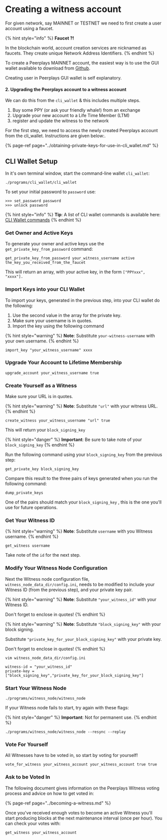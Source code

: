 # Creating a witness account

For given network, say MAINNET or TESTNET we need to first create a user account using a faucet. 

{% hint style="info" %}
**Faucet ?!**

In the blockchain world, account creation services are nicknamed as faucets. They create unique Network Address Identifiers.
{% endhint %}

To create a Peerplays MAINNET account, the easiest way is to use the GUI wallet available to download from [Github](https://github.com/peerplays-network/peerplays-core-gui/releases).

Creating user in Peerplays GUI wallet is self explanatory.

#### 2. Upgrading the Peerplays account to a witness account

We can do this from the `cli_wallet` & this includes multiple steps.

1. Buy some PPY \(or ask your friendly whale!\) from an exchange
2. Upgrade your new account to a Life Time Member \(LTM\)
3. register and update the witness to the network

For the first step, we need to access the newly created Peerplays account from the cli\_wallet. Instructions are given below:.

{% page-ref page="../obtaining-private-keys-for-use-in-cli\_wallet.md" %}



## CLI Wallet Setup

In it's own terminal window, start the command-line wallet `cli_wallet`:

```text
./programs/cli_wallet/cli_wallet
```

To set your initial password to `password` use:

```text
>>> set_password password
>>> unlock password
```

{% hint style="info" %}
**Tip**: A list of CLI wallet commands is available here:[ ](https://github.com/PBSA/peerplays/blob/master/libraries/wallet/include/graphene/wallet/api_documentation.hpp)[CLI Wallet commands](https://github.com/PBSA/peerplays/blob/master/libraries/wallet/include/graphene/wallet/api_documentation.hpp)
{% endhint %}

### Get Owner and Active Keys

To generate your owner and active keys use the `get_private_key_from_password` command:

```text
get_private_key_from_password your_witness_username active the_key_you_received_from_the_faucet
```

This will return an array, with your active key, in the form `["PPYxxx", "xxxx"].`

### Import Keys into your CLI Wallet

To import your keys, generated in the previous step, into your CLI wallet do the following:

1. Use the second value in the array for the private key.
2. Make sure your username is in quotes. 
3. Import the key using the following command 

{% hint style="warning" %}
**Note**: Substitute `your-witness-username` with your own username.
{% endhint %}

```text
import_key "your_witness_username" xxxx
```

### Upgrade Your Account to Lifetime Membership

```text
upgrade_account your_witness_username true
```

### Create Yourself as a Witness

Make sure your URL is in quotes. 

{% hint style="warning" %}
**Note**: Substitute `"url"` with your witness URL.
{% endhint %}

```text
create_witness your_witness_username "url" true
```

This will return your `block_signing_key`

{% hint style="danger" %}
**Important**: Be sure to take note of  your `block_signing_key`
{% endhint %}

Run the following command using your `block_signing_key` from the previous step:

```text
get_private_key block_signing_key
```

Compare this result to the three pairs of keys generated when you run the following command:

```text
dump_private_keys
```

One of the pairs should match your `block_signing_key` , this is the one you'll use for future operations.

### Get Your Witness ID

{% hint style="warning" %}
**Note**: Substitute `username` with you Witness username.
{% endhint %}

```text
get_witness username 
```

Take note of the `id` for the next step.

### Modify Your Witness Node Configuration

Next the Witness node configuration file, `witness_node_data_dir/config.ini`, needs to be modified to include your Witness ID \(from the previous step\), and your private key pair.

{% hint style="warning" %}
**Note**: Substitute `"your_witness_id"` with your Witness ID. 

Don't forget to enclose in quotes!
{% endhint %}

{% hint style="warning" %}
**Note**: Substitute `"block_signing_key"` with your block signing.

Substitute `"private_key_for_your_block_signing_key"` with your private key.

Don't forget to enclose in quotes!
{% endhint %}

```text
vim witness_node_data_dir/config.ini

witness-id = "your_witness_id"
private-key = ["block_signing_key","private_key_for_your_block_signing_key"]
```

### Start Your Witness Node

```text
./programs/witness_node/witness_node
```

If your Witness node fails to start, try again with these flags:

{% hint style="danger" %}
**Important**: Not for permanent use.
{% endhint %}

```text
./programs/witness_node/witness_node --resync --replay
```

### Vote For Yourself

All Witnesses have to be voted in, so start by voting for yourself!

```text
vote_for_witness your_witness_account your_witness_account true true
```

### Ask to be Voted In

The following document gives information on the Peerplays Witness voting process and advice on how to get voted in:

{% page-ref page="../becoming-a-witness.md" %}

Once you've received enough votes to become an active Witness you'll start producing blocks at the next maintenance interval \(once per hour\). You can check your votes with:

```text
get_witness your_witness_account
```

### 

